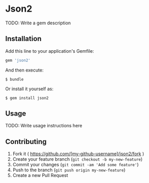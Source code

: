 # Json2

TODO: Write a gem description

## Installation

Add this line to your application's Gemfile:

```ruby
gem 'json2'
```

And then execute:

    $ bundle

Or install it yourself as:

    $ gem install json2

## Usage

TODO: Write usage instructions here

## Contributing

1. Fork it ( https://github.com/[my-github-username]/json2/fork )
2. Create your feature branch (`git checkout -b my-new-feature`)
3. Commit your changes (`git commit -am 'Add some feature'`)
4. Push to the branch (`git push origin my-new-feature`)
5. Create a new Pull Request
